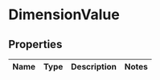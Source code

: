 # DimensionValue

## Properties
Name | Type | Description | Notes
------------ | ------------- | ------------- | -------------
